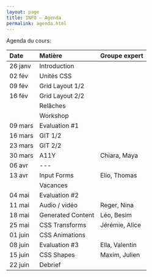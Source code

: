 ```yaml
---
layout: page
title: INFO – Agenda
permalink: agenda.html
---
```


Agenda du cours:


| Date    | Matière           | Groupe expert     |
|:------- |:----------------- |:----------------- |
| 26 janv | Introduction      |                   |
| 02 fév  | Unités CSS        |                   |
| 09 fév  | Grid Layout 1/2   |                   |
| 16 fév  | Grid Layout 2/2   |                   |
|         | Relâches          |                   |
|         | Workshop          |                   |
| 09 mars | Evaluation #1     |                   |
| 16 mars | GIT 1/2           |                   |
| 23 mars | GIT 2/2           |                   |
| 30 mars | A11Y              |  Chiara, Maya     |
| 06 avr  | ---               |                   |
| 13 avr  | Input Forms       |  Elio, Thomas     |
|         | Vacances          |                   |
| 04 mai  | Evaluation #2     |                   |
| 11 mai  | Audio / vidéo     |  Reger, Nina      |
| 18 mai  | Generated Content |  Léo, Besim       |
| 25 mai  | CSS Transforms    |  Jérémie, Alice   |
| 01 juin | CSS Animations    |                   |
| 08 juin | Evaluation #3     |  Ella, Valentin   |
| 15 juin | CSS Shapes        |  Maxim, Julien    |
| 22 juin | Debrief           |                   |



